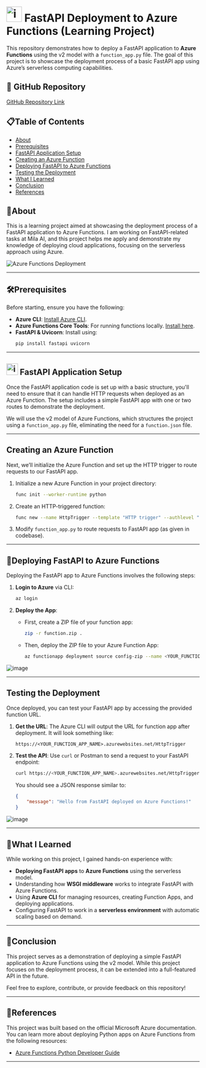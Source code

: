 # <img src="https://github.com/user-attachments/assets/c707f0af-cb44-492e-8ba8-d23046dec6c9" alt="image" width="40" height="40"/> FastAPI Deployment to Azure Functions (Learning Project)

This repository demonstrates how to deploy a FastAPI application to **Azure Functions** using the v2 model with a `function_app.py` file. The goal of this project is to showcase the deployment process of a basic FastAPI app using Azure’s serverless computing capabilities.

## 🔗 GitHub Repository
[GitHub Repository Link](https://github.com/gaur-abhay/FastAPI-AzureFunctions-Deployment) 

## 📋Table of Contents
- [About](#about)
- [Prerequisites](#prerequisites)
- [FastAPI Application Setup](#fastapi-application-setup)
- [Creating an Azure Function](#creating-an-azure-function)
- [Deploying FastAPI to Azure Functions](#deploying-fastapi-to-azure-functions)
- [Testing the Deployment](#testing-the-deployment)
- [What I Learned](#what-i-learned)
- [Conclusion](#conclusion)
- [References](#references)

## 🌟About

This is a learning project aimed at showcasing the deployment process of a FastAPI application to Azure Functions. I am working on FastAPI-related tasks at Mila AI, and this project helps me apply and demonstrate my knowledge of deploying cloud applications, focusing on the serverless approach using Azure.

![Azure Functions Deployment](<ADD_YOUR_IMAGE_URL_HERE>)

---

## 🛠Prerequisites

Before starting, ensure you have the following:
- **Azure CLI**: [Install Azure CLI](https://docs.microsoft.com/en-us/cli/azure/install-azure-cli).
- **Azure Functions Core Tools**: For running functions locally. [Install here](https://docs.microsoft.com/en-us/azure/azure-functions/functions-run-local).
- **FastAPI & Uvicorn**: Install using:
    ```bash
    pip install fastapi uvicorn
    ```

---

## <img src="https://github.com/user-attachments/assets/ff810adb-ad19-432d-94e4-281d0e27c0a9" alt="image" width="30" height="30"/> FastAPI Application Setup

Once the FastAPI application code is set up with a basic structure, you'll need to ensure that it can handle HTTP requests when deployed as an Azure Function. The setup includes a simple FastAPI app with one or two routes to demonstrate the deployment.

We will use the v2 model of Azure Functions, which structures the project using a `function_app.py` file, eliminating the need for a `function.json` file.

---

## Creating an Azure Function

Next, we’ll initialize the Azure Function and set up the HTTP trigger to route requests to our FastAPI app.

1. Initialize a new Azure Function in your project directory:
    ```bash
    func init --worker-runtime python
    ```

3. Create an HTTP-triggered function:
    ```bash
    func new --name HttpTrigger --template "HTTP trigger" --authlevel "anonymous"
    ```

4. Modify `function_app.py` to route requests to FastAPI app (as given in codebase).

---

## 🚀Deploying FastAPI to Azure Functions

Deploying the FastAPI app to Azure Functions involves the following steps:

1. **Login to Azure** via CLI:
    ```bash
    az login
    ```

2. **Deploy the App**:

   - First, create a ZIP file of your function app:
     ```bash
     zip -r function.zip .
     ```

   - Then, deploy the ZIP file to your Azure Function App:
     ```bash
     az functionapp deployment source config-zip --name <YOUR_FUNCTION_APP_NAME> --resource-group <YOUR_RESOURCE_GROUP_NAME> --src function.zip
     ```

![image](https://github.com/user-attachments/assets/1864296b-7a76-4a05-a5ba-8743bdd7505c)


---

## Testing the Deployment

Once deployed, you can test your FastAPI app by accessing the provided function URL.

1. **Get the URL**:
   The Azure CLI will output the URL for function app after deployment. It will look something like:
   ```
   https://<YOUR_FUNCTION_APP_NAME>.azurewebsites.net/HttpTrigger
   ```

2. **Test the API**:
   Use `curl` or Postman to send a request to your FastAPI endpoint:
   ```bash
   curl https://<YOUR_FUNCTION_APP_NAME>.azurewebsites.net/HttpTrigger
   ```

   You should see a JSON response similar to:
   ```json
   {
       "message": "Hello from FastAPI deployed on Azure Functions!"
   }
   ```

![image](https://github.com/user-attachments/assets/0b4d52bb-a6e6-40a1-9873-9617e8b2a63b)


---

## 🧠What I Learned

While working on this project, I gained hands-on experience with:
- **Deploying FastAPI apps** to **Azure Functions** using the serverless model.
- Understanding how **WSGI middleware** works to integrate FastAPI with Azure Functions.
- Using **Azure CLI** for managing resources, creating Function Apps, and deploying applications.
- Configuring FastAPI to work in a **serverless environment** with automatic scaling based on demand.

---

## 🎯Conclusion

This project serves as a demonstration of deploying a simple FastAPI application to Azure Functions using the v2 model. While this project focuses on the deployment process, it can be extended into a full-featured API in the future.

Feel free to explore, contribute, or provide feedback on this repository!

---

## 🔗References

This project was built based on the official Microsoft Azure documentation. You can learn more about deploying Python apps on Azure Functions from the following resources:
- [Azure Functions Python Developer Guide](https://docs.microsoft.com/en-us/azure/azure-functions/functions-reference-python)

---

